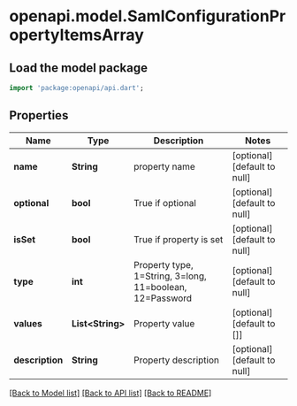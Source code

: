 # openapi.model.SamlConfigurationPropertyItemsArray

## Load the model package
```dart
import 'package:openapi/api.dart';
```

## Properties
Name | Type | Description | Notes
------------ | ------------- | ------------- | -------------
**name** | **String** | property name | [optional] [default to null]
**optional** | **bool** | True if optional | [optional] [default to null]
**isSet** | **bool** | True if property is set | [optional] [default to null]
**type** | **int** | Property type, 1&#x3D;String, 3&#x3D;long, 11&#x3D;boolean, 12&#x3D;Password | [optional] [default to null]
**values** | **List&lt;String&gt;** | Property value | [optional] [default to []]
**description** | **String** | Property description | [optional] [default to null]

[[Back to Model list]](../README.md#documentation-for-models) [[Back to API list]](../README.md#documentation-for-api-endpoints) [[Back to README]](../README.md)


